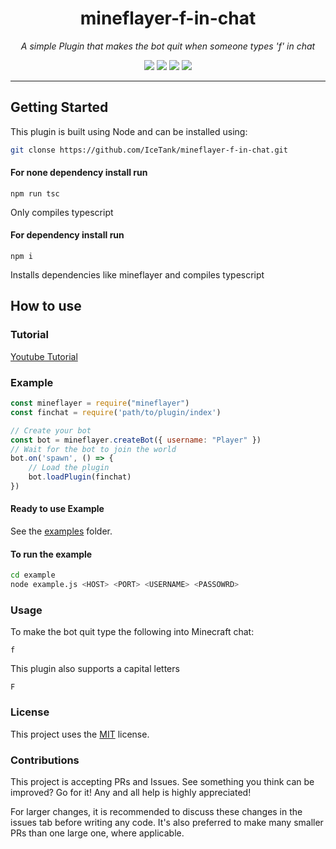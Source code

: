 <h1 align="center">mineflayer-f-in-chat</h1>
<p align="center"><i>A simple Plugin that makes the bot quit when someone types 'f' in chat</i></p>

<p align="center">
  <img src="https://github.com/IceTank/mineflayer-f-in-chat/workflows/Build/badge.svg" />
  <img src="https://img.shields.io/github/repo-size/IceTank/mineflayer-f-in-chat" />
  <img src="https://img.shields.io/github/contributors/IceTank/mineflayer-f-in-chat" />
  <img src="https://img.shields.io/github/license/IceTank/mineflayer-f-in-chat" />
</p>

---

## Getting Started

This plugin is built using Node and can be installed using:
```bash
git clonse https://github.com/IceTank/mineflayer-f-in-chat.git
```

#### For none dependency install run
`npm run tsc`

Only compiles typescript

#### For dependency install run
`npm i`

Installs dependencies like mineflayer and compiles typescript

## How to use

### Tutorial

[Youtube Tutorial](https://youtu.be/CH9io-lukgQ)

### Example

```js
const mineflayer = require("mineflayer")
const finchat = require('path/to/plugin/index')

// Create your bot
const bot = mineflayer.createBot({ username: "Player" })
// Wait for the bot to join the world
bot.on('spawn', () => {
    // Load the plugin
    bot.loadPlugin(finchat)
})
```

#### Ready to use Example
See the [examples](https://github.com/IceTank/mineflayer-f-in-chat/tree/master/examples) folder.

#### To run the example
```bash
cd example
node example.js <HOST> <PORT> <USERNAME> <PASSOWRD>
```

### Usage

To make the bot quit type the following into Minecraft chat:
```
f
```

This plugin also supports a capital letters
```
F
```

### License

This project uses the [MIT](https://github.com/TheDudeFromCI/mineflayer-plugin-template/blob/master/LICENSE) license.

### Contributions

This project is accepting PRs and Issues. See something you think can be improved? Go for it! Any and all help is highly appreciated!

For larger changes, it is recommended to discuss these changes in the issues tab before writing any code. It's also preferred to make many smaller PRs than one large one, where applicable.
